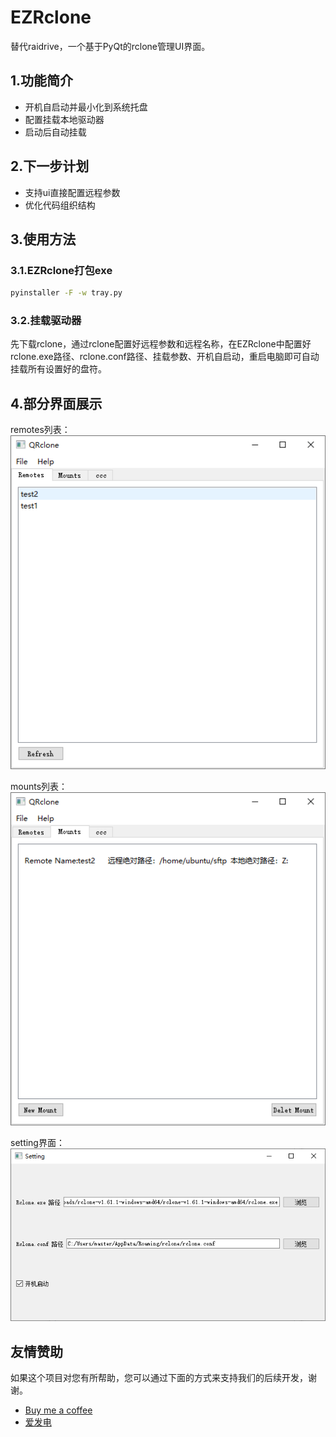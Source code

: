 # EZRclone

替代raidrive，一个基于PyQt的rclone管理UI界面。

## 1.功能简介

- 开机自启动并最小化到系统托盘
- 配置挂载本地驱动器
- 启动后自动挂载

## 2.下一步计划
- 支持ui直接配置远程参数
- 优化代码组织结构

## 3.使用方法

### 3.1.EZRclone打包exe

```cmd
pyinstaller -F -w tray.py
```
### 3.2.挂载驱动器
先下载rclone，通过rclone配置好远程参数和远程名称，在EZRclone中配置好rclone.exe路径、rclone.conf路径、挂载参数、开机自启动，重启电脑即可自动挂载所有设置好的盘符。

## 4.部分界面展示

remotes列表：
![](icons\remotes.png)

mounts列表：
![](icons\mounts.png)

setting界面：
![](icons\setting.png)

## 友情赞助
如果这个项目对您有所帮助，您可以通过下面的方式来支持我们的后续开发，谢谢。
- [Buy me a coffee](https://www.buymeacoffee.com/2542918484K)
- [爱发电](https://afdian.net/a/ezrclone)
